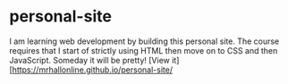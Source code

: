 # personal-site
I am learning web development by building this personal site. The course requires that I start of strictly using HTML then move on to CSS and then JavaScript. Someday it will be pretty! 
[View it][https://mrhallonline.github.io/personal-site/

